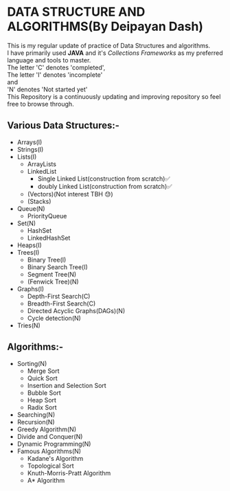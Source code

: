 # DATA STRUCTURE AND ALGORITHMS(By Deipayan Dash)

This is my regular update of practice of Data Structures and algorithms.<br/>I have primarily used **JAVA** and it's _Collections Frameworks_ as my preferred language and tools to master.<br/>
The letter 'C' denotes 'completed', <br/>
The letter 'I' denotes 'incomplete' <br/>
and <br/>
'N' denotes 'Not started yet'<br/>
This Repository is a continuously updating and improving repository so feel free to browse through.

## Various Data Structures:-

- Arrays(I)
- Strings(I)
- Lists(I)
  - ArrayLists
  - LinkedList
    - Single Linked List(construction from scratch)✅
    - doubly Linked List(construction from scratch)✅
  - (Vectors)(Not interest TBH 😓)
  - (Stacks)
- Queue(N)
  - PriorityQueue
- Set(N)
  - HashSet
  - LinkedHashSet
- Heaps(I)
- Trees(I)
  - Binary Tree(I)
  - Binary Search Tree(I)
  - Segment Tree(N)
  - (Fenwick Tree)(N)
- Graphs(I)
  - Depth-First Search(C)
  - Breadth-First Search(C)
  - Directed Acyclic Graphs(DAGs)(N)
  - Cycle detection(N)
- Tries(N)

## Algorithms:-

- Sorting(N)
  - Merge Sort
  - Quick Sort
  - Insertion and Selection Sort
  - Bubble Sort
  - Heap Sort
  - Radix Sort
- Searching(N)
- Recursion(N)
- Greedy Algorithm(N)
- Divide and Conquer(N)
- Dynamic Programming(N)
- Famous Algorithms(N)
  - Kadane's Algorithm
  - Topological Sort
  - Knuth-Morris-Pratt Algorithm
  - A\* Algorithm
